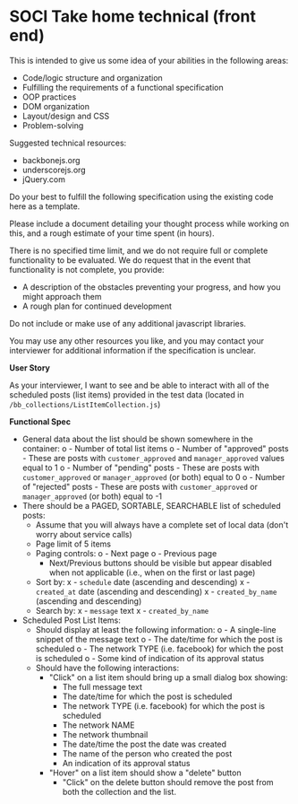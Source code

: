 # SOCI Take home technical (front end) #

This is intended to give us some idea of your abilities in the following areas:

- Code/logic structure and organization
- Fulfilling the requirements of a functional specification
- OOP practices
- DOM organization
- Layout/design and CSS
- Problem-solving

Suggested technical resources:

- backbonejs.org
- underscorejs.org
- jQuery.com


Do your best to fulfill the following specification using the existing code here as a template.

Please include a document detailing your thought process while working on this, and a rough estimate of your time spent (in hours).

There is no specified time limit, and we do not require full or complete functionality to be evaluated. We do request that in the event that functionality is not complete, you provide:

- A description of the obstacles preventing your progress, and how you might approach them
- A rough plan for continued development

Do not include or make use of any additional javascript libraries.

You may use any other resources you like, and you may contact your interviewer for additional information if the specification is unclear.

**User Story**

As your interviewer, I want to see and be able to interact with all of the scheduled posts (list items) provided in the test data (located in `/bb_collections/ListItemCollection.js`)

**Functional Spec**

- General data about the list should be shown somewhere in the container:
o    - Number of total list items
o    - Number of "approved" posts
        - These are posts with `customer_approved` and `manager_approved` values equal to 1
o    - Number of "pending" posts
        - These are posts with `customer_approved` or `manager_approved` (or both) equal to 0
o    - Number of "rejected" posts
        - These are posts with `customer_approved` or `manager_approved` (or both) equal to -1
- There should be a PAGED, SORTABLE, SEARCHABLE list of scheduled posts:
    - Assume that you will always have a complete set of local data (don't worry about service calls)
    - Page limit of 5 items
    - Paging controls:
o        - Next page
o        - Previous page
        - Next/Previous buttons should be visible but appear disabled when not applicable (i.e., when on the first or last page)
    - Sort by:
x        - `schedule` date (ascending and descending)
x        - `created_at` date (ascending and descending)
x        - `created_by_name` (ascending and descending)
    - Search by:
x        - `message` text
x        - `created_by_name`
- Scheduled Post List Items:
    - Should display at least the following information:
o        - A single-line snippet of the message text
o        - The date/time for which the post is scheduled
o        - The network TYPE (i.e. facebook) for which the post is scheduled
o        - Some kind of indication of its approval status
    - Should have the following interactions:
        - "Click" on a list item should bring up a small dialog box showing:
            - The full message text
            - The date/time for which the post is scheduled
            - The network TYPE (i.e. facebook) for which the post is scheduled
            - The network NAME
            - The network thumbnail
            - The date/time the post the date was created
            - The name of the person who created the post
            - An indication of its approval status
        - "Hover" on a list item should show a "delete" button
            - "Click" on the delete button should remove the post from both the collection and the list.